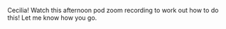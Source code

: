 Cecilia! Watch this afternoon pod zoom recording to work out how to do this!
Let me know how you go.
